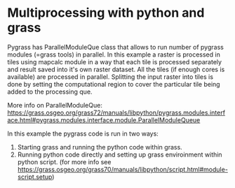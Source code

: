 # Multiprocessing with python and grass
Pygrass has ParallelModuleQue class that allows to run number of pygrass modules (=grass tools) in parallel. In this example a raster is processed in tiles using mapcalc module in a way that each tile is processed separately and result saved into it's own raster dataset. All the tiles (if enough cores is available) are processed in parallel. Splitting the input raster into tiles is done by setting the computational region to cover the particular tile being added to the processing que. 

More info on ParallelModuleQue: https://grass.osgeo.org/grass72/manuals/libpython/pygrass.modules.interface.html#pygrass.modules.interface.module.ParallelModuleQueue

In this example the pygrass code is run in two ways:

1. Starting grass and running the python code within grass.
2. Running python code directly and setting up grass enviroinment within python script. (for more info see https://grass.osgeo.org/grass70/manuals/libpython/script.html#module-script.setup)
